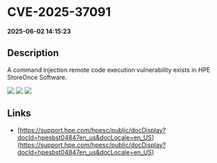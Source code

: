 # CVE-2025-37091

**2025-06-02 14:15:23**

## Description
A command injection remote code execution vulnerability exists in HPE StoreOnce Software.

![](https://img.shields.io/static/v1?label=Score&message=7.2&color=red)
![](https://img.shields.io/static/v1?label=Severity&message=HIGH&color=red)
![](https://img.shields.io/static/v1?label=CWE&message=RCE&color=green)

## Links
- [https://support.hpe.com/hpesc/public/docDisplay?docId=hpesbst04847en_us&docLocale=en_US](https://support.hpe.com/hpesc/public/docDisplay?docId=hpesbst04847en_us&docLocale=en_US)
